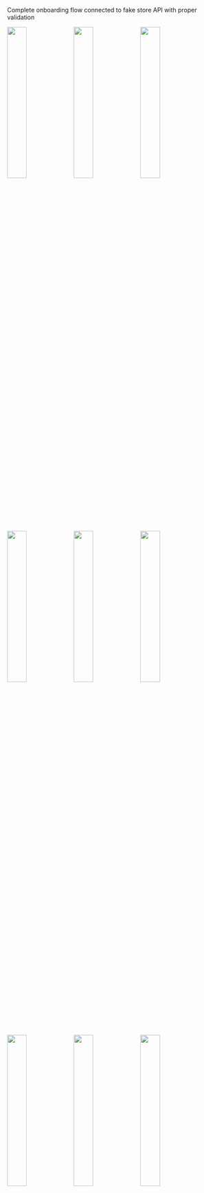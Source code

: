 Complete onboarding flow connected to fake store API with proper validation


<img src="https://github.com/onflyer/FakeStore-APP/assets/114020060/ddaa5a5d-9dfa-4c96-8d5c-40e48a338c81" width="30%" height="30%">
<img src="https://github.com/onflyer/Fake-Store-API/assets/114020060/2dd78858-e281-4978-8a10-008f723d810d" width="30%" height="30%">


<img src="https://github.com/onflyer/FakeStore-APP/assets/114020060/509e2e59-ab77-499b-92c1-135d2be86e4b" width="30%" height="30%">
<img src="https://github.com/onflyer/FakeStore-APP/assets/114020060/262762a2-ca57-4dc4-956a-54eef40123dd" width="30%" height="30%">
<img src="https://github.com/onflyer/FakeStore-APP/assets/114020060/06faf068-2759-425b-9a20-0f706c90decf" width="30%" height="30%">
<img src="https://github.com/onflyer/FakeStore-APP/assets/114020060/5e4e97af-6129-499f-8b4b-5fa93ebaedd3" width="30%" height="30%">
<img src="https://github.com/onflyer/FakeStore-APP/assets/114020060/ee6cb729-7c3d-4433-9e82-5f2392a498ee" width="30%" height="30%">

<img src="https://github.com/onflyer/FakeStore-APP/assets/114020060/84f869ae-f5cd-4991-b743-43fdd95d16cb" width="30%" height="30%">
<img src="https://github.com/onflyer/FakeStore-APP/assets/114020060/65cbd039-9757-4440-8a47-af2e2202cf16" width="30%" height="30%">



